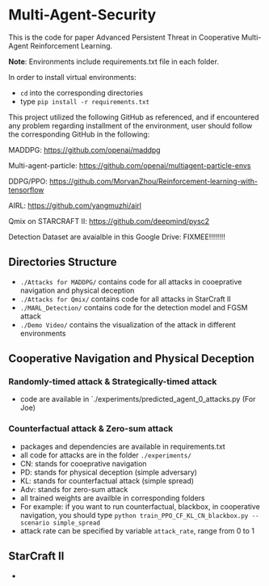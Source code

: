 # Multi-Agent-Security
This is the code for paper Advanced Persistent Threat in Cooperative Multi-Agent Reinforcement Learning. 

**Note**: Environments include requirements.txt file in each folder. 

In order to install virtual environments:

- `cd` into the corresponding directories 
- type `pip install -r requirements.txt`

This project utilized the following GitHub as referenced, and if encountered any problem regarding installment of the environment, user should follow the corresponding GitHub in the following: 

MADDPG: https://github.com/openai/maddpg

Multi-agent-particle: https://github.com/openai/multiagent-particle-envs

DDPG/PPO: https://github.com/MorvanZhou/Reinforcement-learning-with-tensorflow

AIRL: https://github.com/yangmuzhi/airl

Qmix on STARCRAFT II: https://github.com/deepmind/pysc2

Detection Dataset are avaialble in this Google Drive: FIXMEE!!!!!!!!

## Directories Structure
- `./Attacks for MADDPG/` contains code for all attacks in cooeprative navigation and physical deception
- `./Attacks for Qmix/` contains code for all attacks in StarCraft II
- `./MARL_Detection/` contains code for the detection model and FGSM attack
- `./Demo Video/` contains the visualization of the attack in different environments

## Cooperative Navigation and Physical Deception
### Randomly-timed attack & Strategically-timed attack
- code are available in `./experiments/predicted_agent_0_attacks.py
(For Joe)

### Counterfactual attack & Zero-sum attack
- packages and dependencies are available in requirements.txt
- all code for attacks are in the folder `./experiments/`
- CN: stands for cooeprative navigation
- PD: stands for physical deception (simple adversary)
- KL: stands for counterfactual attack (simple spread)
- Adv: stands for zero-sum attack
- all trained weights are availble in corresponding folders
- For example: if you want to run counterfactual, blackbox, in cooperative navigation, you should type
`python train_PPO_CF_KL_CN_blackbox.py --scenario simple_spread`
- attack rate can be specified by variable `attack_rate`, range from 0 to 1

## StarCraft II
- 

